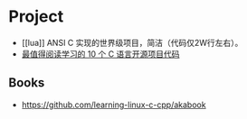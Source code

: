 # Project
- [[lua]] ANSI C 实现的世界级项目，简洁（代码仅2W行左右）。
- [最值得阅读学习的 10 个 C 语言开源项目代码](http://blog.jobbole.com/79023/)


## Books
- https://github.com/learning-linux-c-cpp/akabook